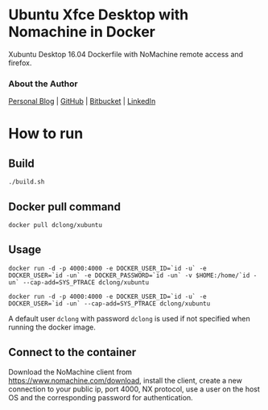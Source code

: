 # Ubuntu Xfce Desktop with Nomachine in Docker

Xubuntu Desktop 16.04 Dockerfile with NoMachine remote access and firefox. 

### About the Author

[Personal Blog](http://www.legendu.net)   |   [GitHub](https://github.com/dclong)   |   [Bitbucket](https://bitbucket.org/dclong/)   |   [LinkedIn](http://www.linkedin.com/in/ben-chuanlong-du-1239b221/)



# How to run

## Build

```
./build.sh
```

## Docker pull command

```
docker pull dclong/xubuntu
```

## Usage

```
docker run -d -p 4000:4000 -e DOCKER_USER_ID=`id -u` -e DOCKER_USER=`id -un` -e DOCKER_PASSWORD=`id -un` -v $HOME:/home/`id -un` --cap-add=SYS_PTRACE dclong/xubuntu
```

```
docker run -d -p 4000:4000 -e DOCKER_USER_ID=`id -u` -e DOCKER_USER=`id -un` --cap-add=SYS_PTRACE dclong/xubuntu
```

A default user `dclong` with password `dclong` is used if not specified when running the docker image.

## Connect to the container

Download the NoMachine client from <https://www.nomachine.com/download>, 
install the client, 
create a new connection to your public ip, port 4000, NX protocol, 
use a user on the host OS and the corresponding password for authentication. 
